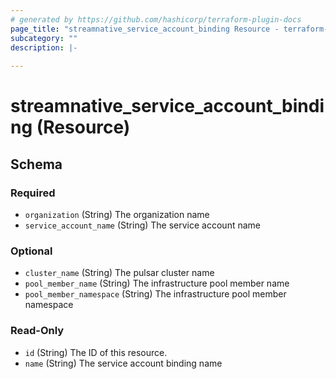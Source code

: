 ```yaml
---
# generated by https://github.com/hashicorp/terraform-plugin-docs
page_title: "streamnative_service_account_binding Resource - terraform-provider-streamnative"
subcategory: ""
description: |-
  
---
```


# streamnative_service_account_binding (Resource)





<!-- schema generated by tfplugindocs -->
## Schema

### Required

- `organization` (String) The organization name
- `service_account_name` (String) The service account name

### Optional

- `cluster_name` (String) The pulsar cluster name
- `pool_member_name` (String) The infrastructure pool member name
- `pool_member_namespace` (String) The infrastructure pool member namespace

### Read-Only

- `id` (String) The ID of this resource.
- `name` (String) The service account binding name
